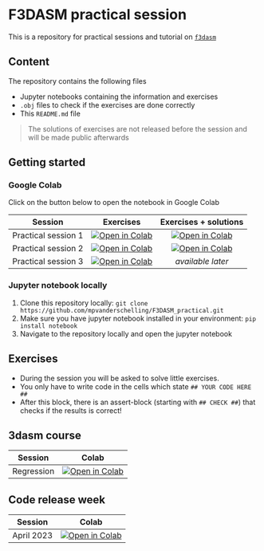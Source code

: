 # F3DASM practical session

This is a repository for practical sessions and tutorial on [`f3dasm`](https://github.com/bessagroup/F3DASM)

## Content

The repository contains the following files

* Jupyter notebooks containing the information and exercises
* `.obj` files to check if the exercises are done correctly
* This `README.md` file

> The solutions of exercises are not released before the session and will be made public afterwards

## Getting started

### Google Colab

Click on the button below to open the notebook in Google Colab

| Session  | Exercises         | Exercises + solutions    |
|:----------:|:-------------:|:-------------:|
| Practical session 1 | [![Open in Colab](https://colab.research.google.com/assets/colab-badge.svg)](https://colab.research.google.com/github/mpvanderschelling/F3DASM_practical/blob/main/session1/practical_session.ipynb) | [![Open in Colab](https://colab.research.google.com/assets/colab-badge.svg)](https://colab.research.google.com/github/mpvanderschelling/F3DASM_practical/blob/main/session1/practical_session_solutions.ipynb) |
| Practical session 2 | [![Open in Colab](https://colab.research.google.com/assets/colab-badge.svg)](https://colab.research.google.com/github/mpvanderschelling/F3DASM_practical/blob/main/session2/practical_session.ipynb) | [![Open in Colab](https://colab.research.google.com/assets/colab-badge.svg)](https://colab.research.google.com/github/mpvanderschelling/F3DASM_practical/blob/main/session2/practical_session_solutions.ipynb) |
| Practical session 3 | [![Open in Colab](https://colab.research.google.com/assets/colab-badge.svg)](https://colab.research.google.com/github/mpvanderschelling/F3DASM_practical/blob/main/session3/practical_session.ipynb) | _available later_ |



### Jupyter notebook locally
1. Clone this repository locally: `git clone https://github.com/mpvanderschelling/F3DASM_practical.git`
2. Make sure you have jupyter notebook installed in your environment: `pip install notebook`
3. Navigate to the repository locally and open the jupyter notebook

## Exercises

* During the session you will be asked to solve little exercises. 
* You only have to write code in the cells which state `## YOUR CODE HERE ##`
* After this block, there is an assert-block (starting with `## CHECK ##`) that checks if the results is correct!

## 3dasm course

| Session | Colab |
|:-------:|:-----:|
| Regression | [![Open in Colab](https://colab.research.google.com/assets/colab-badge.svg)](https://colab.research.google.com/github/mpvanderschelling/F3DASM_practical/blob/main/3dasm/regression.ipynb) |


## Code release week

| Session | Colab |
|:-------:|:-----:|
| April 2023 | [![Open in Colab](https://colab.research.google.com/assets/colab-badge.svg)](https://colab.research.google.com/github/mpvanderschelling/F3DASM_practical/blob/main/code+release+week/code_release_week.ipynb) |
